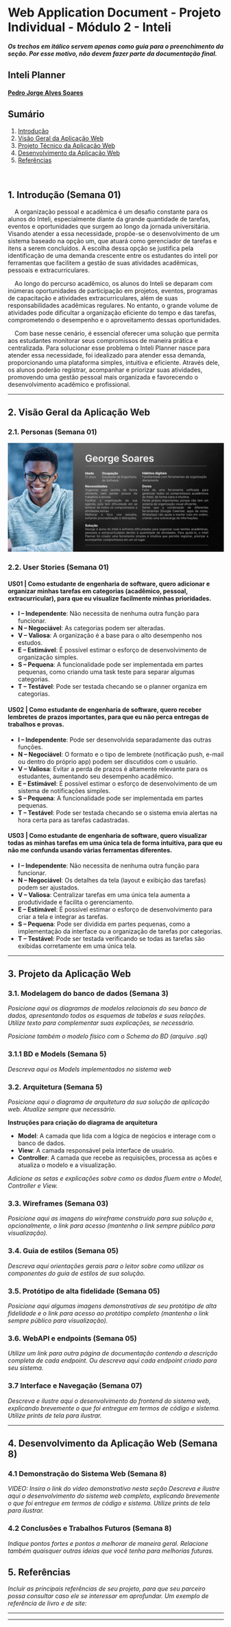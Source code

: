 # Web Application Document - Projeto Individual - Módulo 2 - Inteli

**_Os trechos em itálico servem apenas como guia para o preenchimento da seção. Por esse motivo, não devem fazer parte da documentação final._**

## Inteli Planner

#### [Pedro Jorge Alves Soares](https://www.linkedin.com/in/pedro-jorge-alves/)

## Sumário

1. [Introdução](#c1)  
2. [Visão Geral da Aplicação Web](#c2)  
3. [Projeto Técnico da Aplicação Web](#c3)  
4. [Desenvolvimento da Aplicação Web](#c4)  
5. [Referências](#c5)  

<br>

## <a name="c1"></a>1. Introdução (Semana 01)

  &nbsp;&nbsp;&nbsp;&nbsp;A organização pessoal e acadêmica é um desafio constante para os alunos do Inteli, especialmente diante da grande quantidade de tarefas, eventos e oportunidades que surgem ao longo da jornada universitária. Visando atender a essa necessidade, propõe-se o desenvolvimento de um sistema baseado na opção um, que atuará como gerenciador de tarefas e itens a serem concluídos. A escolha dessa opção se justifica pela identificação de uma demanda crescente entre os estudantes do inteli por ferramentas que facilitem a gestão de suas atividades acadêmicas, pessoais e extracurriculares.
 
 &nbsp;&nbsp;&nbsp;&nbsp;Ao longo do percurso acadêmico, os alunos do Inteli se deparam com inúmeras oportunidades de participação em projetos, eventos, programas de capacitação e atividades extracurriculares, além de suas responsabilidades acadêmicas regulares. No entanto, o grande volume de atividades pode dificultar a organização eficiente do tempo e das tarefas, comprometendo o desempenho e o aproveitamento dessas oportunidades.

 &nbsp;&nbsp;&nbsp;&nbsp;Com base nesse cenário, é essencial oferecer uma solução que permita aos estudantes monitorar seus compromissos de maneira prática e centralizada. Para solucionar esse problema o Inteli Planner nasce para atender essa necessidade, foi idealizado para atender essa demanda, proporcionando uma plataforma simples, intuitiva e eficiente. Através dele, os alunos poderão registrar, acompanhar e priorizar suas atividades, promovendo uma gestão pessoal mais organizada e favorecendo o desenvolvimento acadêmico e profissional.

---

## <a name="c2"></a>2. Visão Geral da Aplicação Web

### 2.1. Personas (Semana 01)

![Persona 1](/Assets/personaGeorge.png)

### 2.2. User Stories (Semana 01)

#### US01 | Como estudante de engenharia de software, quero adicionar e organizar minhas tarefas em categorias (acadêmico, pessoal, extracurricular), para que eu visualize facilmente minhas prioridades.
- **I – Independente**: Não necessita de nenhuma outra função para funcionar.
- **N – Negociável**: As categorias podem ser alteradas.
- **V – Valiosa**: A organização é a base para o alto desempenho nos estudos.
- **E – Estimável**: É possível estimar o esforço de desenvolvimento de organização simples.
- **S – Pequena**: A funcionalidade pode ser implementada em partes pequenas, como criando uma task teste para separar algumas categorias.
- **T – Testável**: Pode ser testada checando se o planner organiza em categorias.

#### US02 | Como estudante de engenharia de software, quero receber lembretes de prazos importantes, para que eu não perca entregas de trabalhos e provas.
- **I – Independente**: Pode ser desenvolvida separadamente das outras funções.
- **N – Negociável**: O formato e o tipo de lembrete (notificação push, e-mail ou dentro do próprio app) podem ser discutidos com o usuário.
- **V – Valiosa**: Evitar a perda de prazos é altamente relevante para os estudantes, aumentando seu desempenho acadêmico.
- **E – Estimável**: É possível estimar o esforço de desenvolvimento de um sistema de notificações simples.
- **S – Pequena**: A funcionalidade pode ser implementada em partes pequenas.
- **T – Testável**: Pode ser testada checando se o sistema envia alertas na hora certa para as tarefas cadastradas.

#### US03 | Como estudante de engenharia de software, quero visualizar todas as minhas tarefas em uma única tela de forma intuitiva, para que eu não me confunda usando várias ferramentas diferentes.
- **I – Independente**: Não necessita de nenhuma outra função para funcionar.
- **N – Negociável**: Os detalhes da tela (layout e exibição das tarefas) podem ser ajustados.
- **V – Valiosa**: Centralizar tarefas em uma única tela aumenta a produtividade e facilita o gerenciamento.
- **E – Estimável**: É possível estimar o esforço de desenvolvimento para criar a tela e integrar as tarefas.
- **S – Pequena**: Pode ser dividida em partes pequenas, como a implementação da interface ou a organização de tarefas por categorias.
- **T – Testável**: Pode ser testada verificando se todas as tarefas são exibidas corretamente em uma única tela.

---

## <a name="c3"></a>3. Projeto da Aplicação Web

### 3.1. Modelagem do banco de dados  (Semana 3)

*Posicione aqui os diagramas de modelos relacionais do seu banco de dados, apresentando todos os esquemas de tabelas e suas relações. Utilize texto para complementar suas explicações, se necessário.*

*Posicione também o modelo físico com o Schema do BD (arquivo .sql)*

### 3.1.1 BD e Models (Semana 5)
*Descreva aqui os Models implementados no sistema web*

### 3.2. Arquitetura (Semana 5)

*Posicione aqui o diagrama de arquitetura da sua solução de aplicação web. Atualize sempre que necessário.*

**Instruções para criação do diagrama de arquitetura**  
- **Model**: A camada que lida com a lógica de negócios e interage com o banco de dados.
- **View**: A camada responsável pela interface de usuário.
- **Controller**: A camada que recebe as requisições, processa as ações e atualiza o modelo e a visualização.
  
*Adicione as setas e explicações sobre como os dados fluem entre o Model, Controller e View.*

### 3.3. Wireframes (Semana 03)

*Posicione aqui as imagens do wireframe construído para sua solução e, opcionalmente, o link para acesso (mantenha o link sempre público para visualização).*

### 3.4. Guia de estilos (Semana 05)

*Descreva aqui orientações gerais para o leitor sobre como utilizar os componentes do guia de estilos de sua solução.*


### 3.5. Protótipo de alta fidelidade (Semana 05)

*Posicione aqui algumas imagens demonstrativas de seu protótipo de alta fidelidade e o link para acesso ao protótipo completo (mantenha o link sempre público para visualização).*

### 3.6. WebAPI e endpoints (Semana 05)

*Utilize um link para outra página de documentação contendo a descrição completa de cada endpoint. Ou descreva aqui cada endpoint criado para seu sistema.*  

### 3.7 Interface e Navegação (Semana 07)

*Descreva e ilustre aqui o desenvolvimento do frontend do sistema web, explicando brevemente o que foi entregue em termos de código e sistema. Utilize prints de tela para ilustrar.*

---

## <a name="c4"></a>4. Desenvolvimento da Aplicação Web (Semana 8)

### 4.1 Demonstração do Sistema Web (Semana 8)

*VIDEO: Insira o link do vídeo demonstrativo nesta seção*
*Descreva e ilustre aqui o desenvolvimento do sistema web completo, explicando brevemente o que foi entregue em termos de código e sistema. Utilize prints de tela para ilustrar.*

### 4.2 Conclusões e Trabalhos Futuros (Semana 8)

*Indique pontos fortes e pontos a melhorar de maneira geral.*
*Relacione também quaisquer outras ideias que você tenha para melhorias futuras.*



## <a name="c5"></a>5. Referências

_Incluir as principais referências de seu projeto, para que seu parceiro possa consultar caso ele se interessar em aprofundar. Um exemplo de referência de livro e de site:_<br>

---
---
